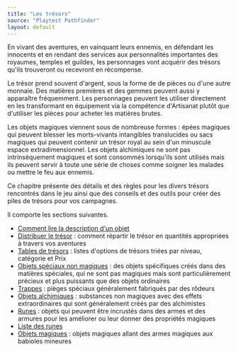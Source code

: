 ```yaml
---
title: "Les trésors"
source: "Playtest Pathfinder"
layout: default
---
```


En vivant des aventures, en vainquant leurs ennemis, en défendant les innocents et en rendant des services aux personnalités importantes des royaumes, temples et guildes, les personnages vont acquérir des trésors qu'ils trouveront ou recevront en récompense.

Le trésor prend souvent d'argent, sous la forme de de pièces ou d'une autre monnaie. Des matières premières et des gemmes peuvent aussi y apparaître fréquemment. Les personnages peuvent les utiliser directement en les transformant en équipement via la compétence d'Artisanat plutôt que d'utiliser les pièces pour acheter les matières brutes.

Les objets magiques viennent sous de nombreuse formes : épées magiques qui peuvent blesser les morts-vivants intangibles translucides ou sacs magiques qui peuvent contenir un trésor royal au sein d'un minuscule espace extradimensionnel. Les objets alchimiques ne sont pas intrinsèquement magiques et sont consommés lorsqu'ils sont utilisés mais ils peuvent servir à toute une série de choses comme soigner les malades ou mettre le feu aux ennemis.

Ce chapitre présente des détails et des règles pour les divers trésors rencontrés dans le jeu ainsi que des conseils et des outils pour créer des piles de trésors pour vos campagnes.

Il comporte les sections suivantes.

* [Comment lire la description d'un objet](comment-lire-la-description-d'un-objet.html)
* [Distribuer le trésor](distribuer-le-trésor.html) : comment répartir le trésor en quantités appropriées à travers vos aventures
* [Tables de trésors](tables-de-trésors.html) : listes d'options de trésors triées par niveau, catégorie et Prix
* [Objets spéciaux non magiques](objets-spéciaux-non-magiques.html) : des objets spécifiques créés dans des matières spéciales, qui ne sont pas magiques mais sont particulièrement précieux et plus puissants que des objets ordinaires
* [Trappes](trappes.html) : pièges spéciaux généralement fabriqués par des rôdeurs
* [Objets alchimiques](objets-alchimiques.html) : substances non magiques avec des effets extraordinaires qui sont généralement créés par des alchimistes
* [Runes](runes.html) : objets qui peuvent être incrustés dans des armes et des armures pour les améliorer ou leur donner des propriétés magiques
* [Liste des runes](liste-des-runes.html)
* [Objets magiques](objets-magiques.html) : objets magiques allant des armes magiques aux babioles mineures
